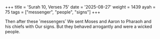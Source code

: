+++
title = 'Surah 10, Verses 75'
date = '2025-08-27'
weight = 1439
ayah = 75
tags = ["messenger", "people", "signs"]
+++

Then after these ˹messengers˺ We sent Moses and Aaron to Pharaoh and his chiefs with Our signs. But they behaved arrogantly and were a wicked people.